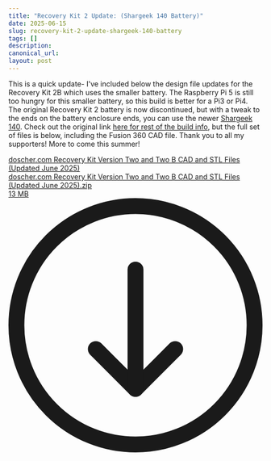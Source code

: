 ```yaml
---
title: "Recovery Kit 2 Update: (Shargeek 140 Battery)"
date: 2025-06-15
slug: recovery-kit-2-update-shargeek-140-battery
tags: []
description: 
canonical_url: 
layout: post
---
```

<p>This is a quick update- I've included below the design file updates for the Recovery Kit 2B which uses the smaller battery.  The Raspberry Pi 5 is still too hungry for this smaller battery, so this build is better for a Pi3 or Pi4.  The original Recovery Kit 2 battery is now discontinued, but with a tweak to the ends on the battery enclosure ends, you can use the newer <a href="https://amzn.to/443Ez7k" rel="noreferrer">Shargeek 140</a>. Check out the original link <a href="__GHOST_URL__/the-recovery-kit-2b/" rel="noreferrer">here for rest of the build info</a>, but the full set of files is below, including the Fusion 360 CAD file.  Thank you to all my supporters! More to come this summer!</p><div class="kg-card kg-file-card"><a class="kg-file-card-container" href="https://github.com/jdoscher/" title="Download" download=""><div class="kg-file-card-contents"><div class="kg-file-card-title">doscher.com Recovery Kit Version Two and Two B CAD and STL Files (Updated June 2025)</div><div class="kg-file-card-caption"></div><div class="kg-file-card-metadata"><div class="kg-file-card-filename">doscher.com Recovery Kit Version Two and Two B CAD and STL Files (Updated June 2025).zip</div><div class="kg-file-card-filesize">13 MB</div></div></div><div class="kg-file-card-icon"><svg viewBox="0 0 24 24"><defs><style>.a{fill:none;stroke:currentColor;stroke-linecap:round;stroke-linejoin:round;stroke-width:1.5px;}</style></defs><title>download-circle</title><polyline class="a" points="8.25 14.25 12 18 15.75 14.25"></polyline><line class="a" x1="12" y1="6.75" x2="12" y2="18"></line><circle class="a" cx="12" cy="12" r="11.25"></circle></svg></div></a></div>
